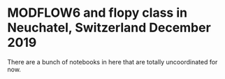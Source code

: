 # MODFLOW6 and flopy class in Neuchatel, Switzerland December 2019

There are a bunch of notebooks in here that are totally uncoordinated for now.
